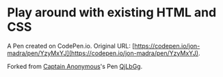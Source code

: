 # Play around with existing HTML and CSS

A Pen created on CodePen.io. Original URL: [https://codepen.io/jon-madra/pen/YzyMxYJ](https://codepen.io/jon-madra/pen/YzyMxYJ).



Forked from [Captain Anonymous](http://codepen.io/anon/)'s Pen [QjLbGg](http://codepen.io/anon/pen/QjLbGg/).
